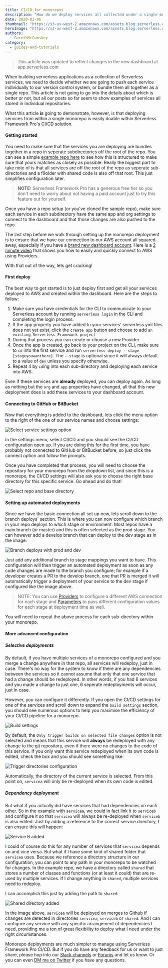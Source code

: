 ```yaml
---
title: CI/CD for monorepos
description: "How do we deploy services all collected under a single monorepo in git?"
date: 2020-03-06
thumbnail: "https://s3-us-west-2.amazonaws.com/assets.blog.serverless.com/cicd-monorepo/thumbnail.png"
heroImage: "https://s3-us-west-2.amazonaws.com/assets.blog.serverless.com/cicd-monorepo/hero.png"
authors:
  - GarethMcCumskey
category:
  - guides-and-tutorials
---
```

> This article was updated to reflect changes in the new dashboard at app.serverless.com

When building serverless applications as a collection of Serverless services, we need to decide whether we are going to push each service individually to our version control system, or bundle them all together as a single repo. This article is not going to go into the details about which is better or not, but all our posts so far seem to show examples of services all stored in individual repositories. 

What this article **is** going to demonstrate, however, is that deploying services from within a single monorepo is easily doable within Serverless Framework Pro's CI/CD solution.

#### Getting started

You need to make sure that the services you are deploying are bundles together in a repo in seperate subdirectories off the root of the repo. You can see a simple [example repo here](https://github.com/garethmcc/monrepotest) to see how this is structured to make sure that yours matches as closely as possible. Really the biggest part to take note of is that all services are off the root of the repo as seperate sub-directories and a f9older with shared code is also off that root. This just simplifies configuration later.

> **NOTE:** Serverless Framework Pro has a generous free tier so you don't need to worry about not having a paid account just to try this feature out for yourself.

Once you have a repo setup (or you've cloned the sample repo), make sure each service in each subdirectory have the same app and org settings to connect to the dashboard and that those changes are also pushed to the repo.

The last step before we walk through setting up the monorepo deployment is to ensure that we have our connection to our AWS account all squared away, especially if you have a [brand new dashboard account](https://app.serverless.com). Here is a [2 minute video](https://www.youtube.com/watch?v=VUKDRoUdMek) that shows you how to easily and quickly connect to AWS using Providers.

With that out of the way, lets get cracking!

#### First deploy

The best way to get started is to just deploy first and get all your services deployed to AWS and created within the dashboard. Here are the steps to follow:
1. Make sure you have credentials for the CLI to communicate to your Serverless account by running `serverless login` in the CLI and completing the login process.
2. If the app property you have added to your services' serverless.yml files does not yet exist, click the `create app` button and choose to add `an existing Serverless Framework project`
3. During that process you can create or choose a new Provider
4. Once the app is created, go back to your project on the CLI, make sure to `cd` into the first service and run `serverless deploy --stage [stageyouwanthere]`. The `--stage` is optional since it will always default to a value of `dev` unless you specify otherwise.
5. Repeat 4 by `cd`ing into each sub-directory and deploying each service into AWS.

Even if these services are **already** deployed, you can deploy again. As long as nothing but the `org` and `app` properties have changed, all that this new deployment does is add these services to your dashboard account.

#### Connecting to GitHub or BitBucket

Now that everything is added to the dashboard, lets click the menu option to the right of the one of our service names and choose settings:

![Select service settings option](https://s3-us-west-2.amazonaws.com/assets.blog.serverless.com/cicd-monorepo/SelectSettings.png)

In the settings menu, select CI/CD and you should see the CI/CD configuration open up. If you are doing this for the first time, you have probably not connected to GitHub or BitBucket before, so just click the connect option and follow the prompts.

Once you have completed that process, you will need to choose the repository for your monorepo from the dropdown list, and since this is a monorepo, the CI/CD settings will also ask you to choose the right base directory for this specific service. Go ahead and do that!

![Select repo and base directory](https://s3-us-west-2.amazonaws.com/assets.blog.serverless.com/cicd-monorepo/SelectRepoAndBaseDirectory.png)

#### Setting up automated deployments

Since we have the basic connection all set up now, lets scroll down to the branch deploys` section. This is where you can now configure which branch in your repo deploys to which stage or environment. Most repos have a main branch (or master) and this is often selected as the prod stage. You can however add a develop branch that can deploy to the dev stage as in the image:

![Branch deploys with prod and dev](https://s3-us-west-2.amazonaws.com/assets.blog.serverless.com/cicd-monorepo/BranchDeploysProdAndDev.png)

Just add any additional branch to stage mappings you want to have. This configuration will then trigger an automated deployment as soon as any code changes are made to the branch you configure; for example if a developer creates a PR to the develop branch, one that PR is merged it will automatically trigger a deployment of your service to the dev stage if configured like the image above.

> NOTE: You can use [Providers](https://www.serverless.com/framework/docs/guides/providers/) to configure a different AWS connection for each stage and [Parameters](https://www.serverless.com/framework/docs/guides/parameters/) to pass different configuration values for each stage at deployment time as well.

You will need to repeat the above process for each sub-directory within your monorepo.

#### More advanced configuration

##### Selective deployments

By default, if you have multiple services of a monorepo configured and you merge a change anywhere in that repo, all services will redeploy, just in case. There's no way for the system to know if there are any dependencies between the services so it cannot assume that only that one service that had a change should be redeployed. In other words, if you had 6 services and you made a change to just one, 6 seperate redeployments will occur, just in case.

However, you can configure it differently.  If you open the CI/CD settings for one of the services and scroll down to expand the `build settings` section, you should see numerous options to help you maximise the efficiency of your CI/CD pipeline for a monorepo.

![Build settings](https://s3-us-west-2.amazonaws.com/assets.blog.serverless.com/cicd-monorepo/BuildSettingsDefault.png)

By default, the `Only trigger builds on selected file changes` option is not selected and means that this service will **always** be redeployed with any change to the git repository, even if there were no changes to the code of this service. If you only want this service redeployed when its own code is edited, check the box and you should see something like:

![Trigger directories configuration](https://s3-us-west-2.amazonaws.com/assets.blog.serverless.com/cicd-monorepo/TriggerDirectoriesConfiguration.png)

Automatically, the directory of the current service is selected. From this point on, `servicea` will only be re-deployed when its own code is edited.

##### Dependency deployment

But what if you actually did have services that had dependencies on each other. So in the example with `servicea`, we could in fact link it to `serviceb` and configure it so that `servicea` will always be re-deployed when `serviceb` is also edited. Just by adding a reference to the correct service directory, I can ensure this will happen:

![Service B added](https://s3-us-west-2.amazonaws.com/assets.blog.serverless.com/cicd-monorepo/ServiceBAddedEdit.png)

I could of course do this for any number of services that `servicea` depends on and vice versa. But what if I have some kind of shared folder that `servicea` uses. Because we reference a directory structure in our configuration, you can point to any path in your monorepo to be watched for changes. In the example repo, we have a directory called `shared` that stores a number of classes and functions (or at least it could) that are re-used by multiple services. If I change anything in `shared`, multiple services need to redeploy.

I can accomplish this just by adding the path to `shared`:

![Shared directory added](https://s3-us-west-2.amazonaws.com/assets.blog.serverless.com/cicd-monorepo/SharedAddedEdit.png)

In the image above, `servicea` will be deployed on merges to Github if changes are detected in directories `servicea`, `serviceb` or `shared`. And I can configure any service with any specific arrangement of dependencies I need, providing me a ton of great flexibility to deploy what I need under the right circumstances.

Monorepo deployments are much simpler to manage using Serverless Framework Pro CI/CD. But if you do have any feedback for us or want to just share, please hop into our [Slack channels](https://serverless.com/slack) or [Forums](https://forum.serverless.com) and let us know. Or you can even [DM me on Twitter](https://twitter.com/garethmcc) if you have any questions.
